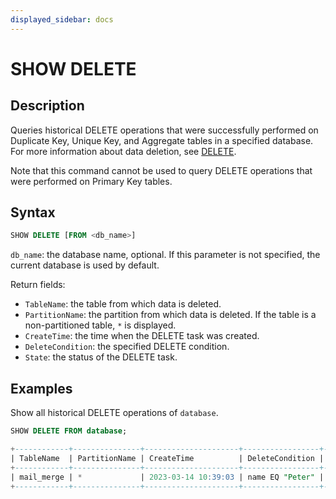 ```yaml
---
displayed_sidebar: docs
---
```


# SHOW DELETE

## Description

Queries historical DELETE operations that were successfully performed on Duplicate Key, Unique Key, and Aggregate tables in a specified database. For more information about data deletion, see [DELETE](DELETE.md).

Note that this command cannot be used to query DELETE operations that were performed on Primary Key tables.

## Syntax

```sql
SHOW DELETE [FROM <db_name>]
```

`db_name`: the database name, optional. If this parameter is not specified, the current database is used by default.

Return fields:

- `TableName`: the table from which data is deleted.
- `PartitionName`: the partition from which data is deleted. If the table is a non-partitioned table, `*` is displayed.
- `CreateTime`: the time when the DELETE task was created.
- `DeleteCondition`: the specified DELETE condition.
- `State`: the status of the DELETE task.

## Examples

Show all historical DELETE operations of `database`.

```sql
SHOW DELETE FROM database;

+------------+---------------+---------------------+-----------------+----------+
| TableName  | PartitionName | CreateTime          | DeleteCondition | State    |
+------------+---------------+---------------------+-----------------+----------+
| mail_merge | *             | 2023-03-14 10:39:03 | name EQ "Peter" | FINISHED |
+------------+---------------+---------------------+-----------------+----------+
```

